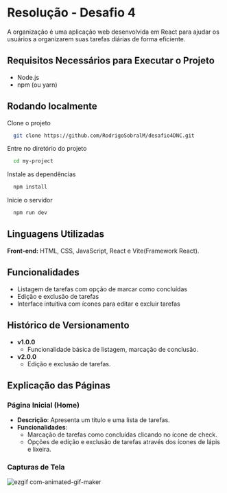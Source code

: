 
# Resolução - Desafio 4

A organização é uma aplicação web desenvolvida em React para ajudar os usuários a organizarem suas tarefas diárias de forma eficiente.

## Requisitos Necessários para Executar o Projeto
- Node.js
- npm (ou yarn)
## Rodando localmente

Clone o projeto

```bash
  git clone https://github.com/RodrigoSobralM/desafio4DNC.git
```

Entre no diretório do projeto

```bash
  cd my-project
```

Instale as dependências

```bash
  npm install
```

Inicie o servidor

```bash
  npm run dev
```


## Linguagens Utilizadas

**Front-end:** HTML, CSS, JavaScript, React e Vite(Framework React).




## Funcionalidades

- Listagem de tarefas com opção de marcar como concluídas
- Edição e exclusão de tarefas
- Interface intuitiva com ícones para editar e excluir tarefas

## Histórico de Versionamento

- **v1.0.0**
  - Funcionalidade básica de listagem, marcação de conclusão.
- **v2.0.0**
  - Edição e exclusão de tarefas.
## Explicação das Páginas

### Página Inicial (Home)
- **Descrição**: Apresenta um título e uma lista de tarefas.
- **Funcionalidades**:
  - Marcação de tarefas como concluídas clicando no ícone de check.
  - Opções de edição e exclusão de tarefas através dos ícones de lápis e lixeira.

### Capturas de Tela

![ezgif com-animated-gif-maker](https://github.com/user-attachments/assets/e4109111-f5cd-4a62-9c7b-fba9b1c89f46)

